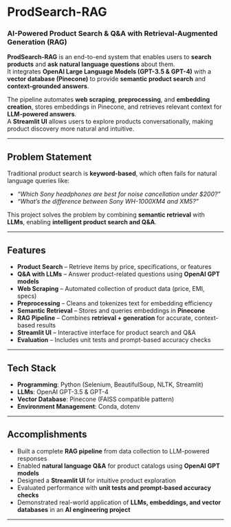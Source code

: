 # ProdSearch-RAG

### AI-Powered Product Search & Q&A with Retrieval-Augmented Generation (RAG)

**ProdSearch-RAG** is an end-to-end system that enables users to **search products** and **ask natural language questions** about them.  
It integrates **OpenAI Large Language Models (GPT-3.5 & GPT-4)** with a **vector database (Pinecone)** to provide **semantic product search** and **context-grounded answers**.

The pipeline automates **web scraping**, **preprocessing**, and **embedding creation**, stores embeddings in Pinecone, and retrieves relevant context for **LLM-powered answers**.  
A **Streamlit UI** allows users to explore products conversationally, making product discovery more natural and intuitive.

---

## Problem Statement

Traditional product search is **keyword-based**, which often fails for natural language queries like:
- *“Which Sony headphones are best for noise cancellation under $200?”*
- *“What’s the difference between Sony WH-1000XM4 and XM5?”*

This project solves the problem by combining **semantic retrieval** with **LLMs**, enabling **intelligent product search and Q&A**.

---

## Features

- **Product Search** – Retrieve items by price, specifications, or features
- **Q&A with LLMs** – Answer product-related questions using **OpenAI GPT models**
- **Web Scraping** – Automated collection of product data (price, EMI, specs)
- **Preprocessing** – Cleans and tokenizes text for embedding efficiency
- **Semantic Retrieval** – Stores and queries embeddings in **Pinecone**
- **RAG Pipeline** – Combines **retrieval + generation** for accurate, context-based results
- **Streamlit UI** – Interactive interface for product search and Q&A
- **Evaluation** – Includes unit tests and prompt-based accuracy checks

---

## Tech Stack

- **Programming**: Python (Selenium, BeautifulSoup, NLTK, Streamlit)
- **LLMs**: OpenAI GPT-3.5 & GPT-4
- **Vector Database**: Pinecone (FAISS compatible pattern)
- **Environment Management**: Conda, dotenv

---

##  Accomplishments

- Built a complete **RAG pipeline** from data collection to LLM-powered responses
- Enabled **natural language Q&A** for product catalogs using **OpenAI GPT models**
- Designed a **Streamlit UI** for intuitive product exploration
- Evaluated performance with **unit tests and prompt-based accuracy checks**
- Demonstrated real-world application of **LLMs, embeddings, and vector databases** in an **AI engineering project**

---
